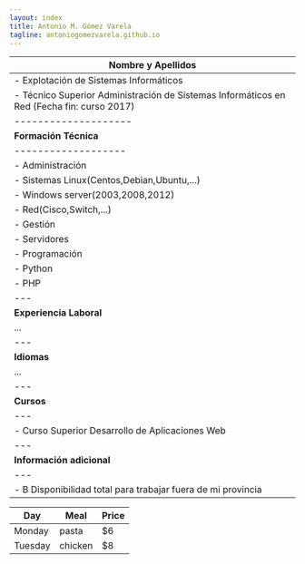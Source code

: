 ```yaml
---
layout: index
title: Antonio M. Gómez Varela
tagline: antoniogomezvarela.github.io
---
```


|**Nombre y Apellidos**|
| -------------------- |                                                                                            
|	- Explotación de Sistemas Informáticos|                                                   
|	- Técnico Superior Administración de Sistemas Informáticos en Red (Fecha fin: curso 2017)|  
| -------------------- | 
|**Formación Técnica**|                                                                   
| ------------------- |
|	- Administración|  
|		- Sistemas Linux(Centos,Debian,Ubuntu,...)|  
|		- Windows server(2003,2008,2012)|
|		- Red(Cisco,Switch,...)|  
|	- Gestión|
|		- Servidores|  
|	- Programación|
|		- Python|  
|		- PHP|  
| --- |
|**Experiencia Laboral**|  
|...|  
| --- |
|**Idiomas**|  
|...|  
| --- |
|**Cursos**|  
| --- |
|	- Curso Superior Desarrollo de Aplicaciones Web|  
| --- |
|**Información adicional**|  
| --- |
|	- B Disponibilidad total para trabajar fuera de mi provincia|  








| Day     | Meal    | Price |
| --------|---------|-------|
| Monday  | pasta   | $6    |
| Tuesday | chicken | $8    |